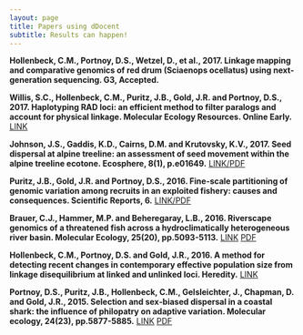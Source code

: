 ```yaml
---
layout: page
title: Papers using dDocent
subtitle: Results can happen!
---
```


**Hollenbeck, C.M., Portnoy, D.S., Wetzel, D., et al., 2017. Linkage mapping and comparative genomics of red drum (Sciaenops ocellatus) using next-generation sequencing. G3, Accepted.**

**Willis, S.C., Hollenbeck, C.M., Puritz, J.B., Gold, J.R. and Portnoy, D.S., 2017. Haplotyping RAD loci: an efficient method to filter paralogs and account for physical linkage. Molecular Ecology Resources. Online Early.** [LINK](http://onlinelibrary.wiley.com/doi/10.1111/1755-0998.12647/full)

**Johnson, J.S., Gaddis, K.D., Cairns, D.M. and Krutovsky, K.V., 2017. Seed dispersal at alpine treeline: an assessment of seed movement within the alpine treeline ecotone. Ecosphere, 8(1), p.e01649.** [LINK/PDF](http://onlinelibrary.wiley.com/doi/10.1002/ecs2.1649/full)

**Puritz, J.B., Gold, J.R. and Portnoy, D.S., 2016. Fine-scale partitioning of genomic variation among recruits in an exploited fishery: causes and consequences. Scientific Reports, 6.** [LINK/PDF](http://www.nature.com/articles/srep36095)

**Brauer, C.J., Hammer, M.P. and Beheregaray, L.B., 2016. Riverscape genomics of a threatened fish across a hydroclimatically heterogeneous river basin. Molecular Ecology, 25(20), pp.5093-5113.** [LINK](http://onlinelibrary.wiley.com/doi/10.1111/mec.13830/full) [PDF](http://www.molecularecology.flinders.edu.au/uploads/54834/ufiles/pdf/167_SPP_ME.pdf)

**Hollenbeck, C.M., Portnoy, D.S. and Gold, J.R., 2016. A method for detecting recent changes in contemporary effective population size from linkage disequilibrium at linked and unlinked loci. Heredity.** [LINK](http://www.nature.com/hdy/journal/v117/n4/full/hdy201630a.html)

**Portnoy, D.S., Puritz, J.B., Hollenbeck, C.M., Gelsleichter, J., Chapman, D. and Gold, J.R., 2015. Selection and sex‐biased dispersal in a coastal shark: the influence of philopatry on adaptive variation. Molecular ecology, 24(23), pp.5877-5885.** [LINK](http://onlinelibrary.wiley.com/doi/10.1111/mec.13441/full) [PDF](https://www.researchgate.net/publication/283448154_Selection_and_sex-biased_dispersal_in_a_coastal_shark_The_influence_of_philopatry_on_adaptive_variation)



